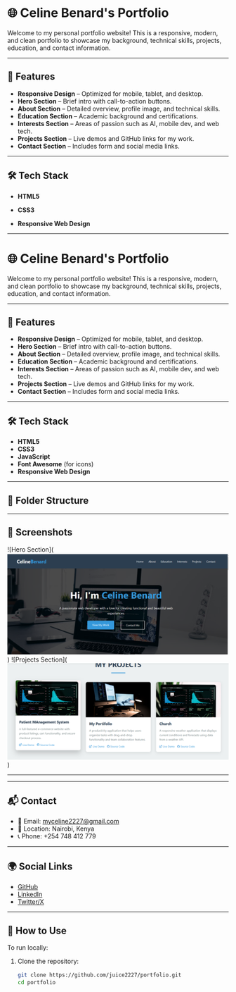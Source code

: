 # 🌐 Celine Benard's Portfolio

Welcome to my personal portfolio website! This is a responsive, modern, and clean portfolio to showcase my background, technical skills, projects, education, and contact information.

---

## 🚀 Features

- **Responsive Design** – Optimized for mobile, tablet, and desktop.
- **Hero Section** – Brief intro with call-to-action buttons.
- **About Section** – Detailed overview, profile image, and technical skills.
- **Education Section** – Academic background and certifications.
- **Interests Section** – Areas of passion such as AI, mobile dev, and web tech.
- **Projects Section** – Live demos and GitHub links for my work.
- **Contact Section** – Includes form and social media links.

---

## 🛠 Tech Stack

- **HTML5**
- **CSS3**

- **Responsive Web Design**

---



# 🌐 Celine Benard's Portfolio

Welcome to my personal portfolio website! This is a responsive, modern, and clean portfolio to showcase my background, technical skills, projects, education, and contact information.

---

## 🚀 Features

- **Responsive Design** – Optimized for mobile, tablet, and desktop.
- **Hero Section** – Brief intro with call-to-action buttons.
- **About Section** – Detailed overview, profile image, and technical skills.
- **Education Section** – Academic background and certifications.
- **Interests Section** – Areas of passion such as AI, mobile dev, and web tech.
- **Projects Section** – Live demos and GitHub links for my work.
- **Contact Section** – Includes form and social media links.

---

## 🛠 Tech Stack

- **HTML5**
- **CSS3**
- **JavaScript**
- **Font Awesome** (for icons)
- **Responsive Web Design**

---

## 📂 Folder Structure


---

## 📸 Screenshots

![Hero Section](![alt text](image.png))
![Projects Section](![alt text](image-1.png))

---



---

## 📬 Contact

- 📧 Email: [myceline2227@gmail.com](mailto:myceline2227@gmail.com)
- 📍 Location: Nairobi, Kenya
- 📞 Phone: +254 748 412 779

---

## 🌍 Social Links

- [GitHub](https://github.com/juice2227/)
- [LinkedIn](https://www.linkedin.com/in/celine-benard-59a397272/)
- [Twitter/X](https://x.com/kerueli)

---

## 📌 How to Use

To run locally:

1. Clone the repository:

   ```bash
   git clone https://github.com/juice2227/portfolio.git
   cd portfolio

